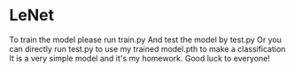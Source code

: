 # LeNet
To train the model please run train.py
And test the model by test.py
Or you can directly run test.py to use my trained model.pth to make a classification
It is a very simple model and it's my homework. Good luck to everyone!
